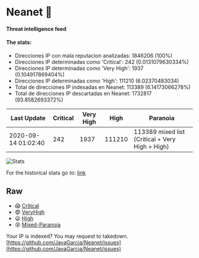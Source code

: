 # Neanet :hocho:
#### Threat intelligence feed
#### The stats:

- Direcciones IP con mala reputacion analizadas: 1846206 (100%)
- Direcciones IP determinadas como 'Critical':  242 (0.0131079630334%)
- Direcciones IP determinadas como 'Very High':  1937 (0.104917869404%)
- Direcciones IP determinadas como 'High':  111210 (6.02370483034)
- Total de direcciones IP indexadas en Neanet:  113389 (6.14173066278%)
- Total de direcciones IP descartadas en Neanet:  1732817 (93.8582693372%)

| Last Update | Critical | Very High | High | Paranoia |
| --- | --- | --- | --- | --- |
| 2020-09-14 01:02:40 | 242 | 1937 | 111210 | 113389 mixed list (Critical + Very High + High)|

![Stats](https://docs.google.com/spreadsheets/d/e/2PACX-1vSnaNMIXVabIpDJjufMlzH7poXnshF3mgd8Is1g9ytUEzVsP5my4Trn8f-xkoLLQ38xpL3HtmUexLo6/pubchart?oid=501124687&format=image)

For the historical stats go to: [link](/stats.csv)
## Raw
- :scream: [Critical](https://raw.githubusercontent.com/JavaGarcia/Neanet/master/blacklists/neanet_critical.txt)
- :fearful: [VeryHigh](https://raw.githubusercontent.com/JavaGarcia/Neanet/master/blacklists/neanet_veryHigh.txtt)
- :frowning: [High](https://raw.githubusercontent.com/JavaGarcia/Neanet/master/blacklists/neanet_high.txt)
- :dizzy_face: [Mixed-Paranoia](https://raw.githubusercontent.com/JavaGarcia/Neanet/master/blacklists/neanet_all.txt)


Your IP is indexed? You may request to takedown. [https://github.com/JavaGarcia/Neanet/issues](https://github.com/JavaGarcia/Neanet/issues)


































































































































































































































































































































































































































































































































































































































































































































































































